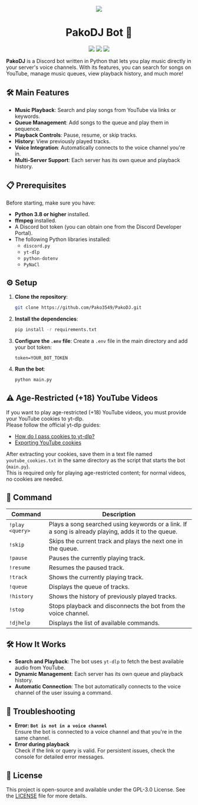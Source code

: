 <div align="center">

![](https://cdn.discordapp.com/app-icons/1317889379813031946/c3979a312b19ef2fc88e0712716e3077.png?size=512)

# PakoDJ Bot 🎵
![](https://img.shields.io/github/last-commit/Pako3549/PakoDJ?&style=for-the-badge&color=8272a4&logoColor=D9E0EE&labelColor=292324)
![](https://img.shields.io/github/stars/Pako3549/PakoDJ?style=for-the-badge&logo=polestar&color=FFB1C8&logoColor=D9E0EE&labelColor=292324)
![](https://img.shields.io/github/repo-size/Pako3549/PakoDJ?color=CAC992&label=SIZE&logo=files&style=for-the-badge&logoColor=D9E0EE&labelColor=292324)

</div>

**PakoDJ** is a Discord bot written in Python that lets you play music directly in your server's voice channels. With its features, you can search for songs on YouTube, manage music queues, view playback history, and much more!
## 🛠️ Main Features
- **Music Playback**: Search and play songs from YouTube via links or keywords.
- **Queue Management**: Add songs to the queue and play them in sequence.
- **Playback Controls**: Pause, resume, or skip tracks.
- **History**: View previously played tracks.
- **Voice Integration**: Automatically connects to the voice channel you're in.
- **Multi-Server Support**: Each server has its own queue and playback history.
## 📋 Prerequisites
Before starting, make sure you have:
- **Python 3.8 or higher** installed.
- **ffmpeg** installed.
- A Discord bot token (you can obtain one from the Discord Developer Portal).
- The following Python libraries installed:
    - `discord.py`
    - `yt-dlp`
    - `python-dotenv`
    - `PyNaCl`
## ⚙️ Setup
1. **Clone the repository**:
    ```bash
    git clone https://github.com/Pako3549/PakoDJ.git
    ```
2. **Install the dependencies**:
    ```bash
    pip install -r requirements.txt
    ```
3. **Configure the `.env` file**: Create a `.env` file in the main directory and add your bot token:
    ```env
    token=YOUR_BOT_TOKEN
    ```
1. **Run the bot**:
    ```bash
    python main.py
    ```

## ⚠️ Age-Restricted (+18) YouTube Videos

If you want to play age-restricted (+18) YouTube videos, you must provide your YouTube cookies to yt-dlp.  
Please follow the official yt-dlp guides:

- [How do I pass cookies to yt-dlp?](https://github.com/yt-dlp/yt-dlp/wiki/FAQ#how-do-i-pass-cookies-to-yt-dlp)
- [Exporting YouTube cookies](https://github.com/yt-dlp/yt-dlp/wiki/Extractors#exporting-youtube-cookies)

After extracting your cookies, save them in a text file named `youtube_cookies.txt` in the same directory as the script that starts the bot (`main.py`).  
This is required only for playing age-restricted content; for normal videos, no cookies are needed.

## 📖 Command

| Command         | Description                                                                                         |
| --------------- | --------------------------------------------------------------------------------------------------- |
| `!play <query>` | Plays a song searched using keywords or a link. If a song is already playing, adds it to the queue. |
| `!skip`         | Skips the current track and plays the next one in the queue.                                        |
| `!pause`        | Pauses the currently playing track.                                                                 |
| `!resume`       | Resumes the paused track.                                                                           |
| `!track`        | Shows the currently playing track.                                                                  |
| `!queue`        | Displays the queue of tracks.                                                                       |
| `!history`      | Shows the history of previously played tracks.                                                      |
| `!stop`         | Stops playback and disconnects the bot from the voice channel.                                      |
| `!djhelp`       | Displays the list of available commands.                                                            |

## 🛠️ How It Works
- **Search and Playback**: The bot uses `yt-dlp` to fetch the best available audio from YouTube.
- **Dynamic Management**: Each server has its own queue and playback history.
- **Automatic Connection**: The bot automatically connects to the voice channel of the user issuing a command.
## 🐛 Troubleshooting
- **Error: `Bot is not in a voice channel`**  
    Ensure the bot is connected to a voice channel and that you're in the same channel.
- **Error during playback**  
    Check if the link or query is valid. For persistent issues, check the console for detailed error messages.
## 📜 License
This project is open-source and available under the GPL-3.0 License. See the [LICENSE](https://github.com/Pako3549/PakoDJ/blob/main/LICENSE) file for more details.
